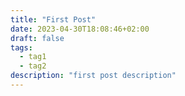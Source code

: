 ```yaml
---
title: "First Post"
date: 2023-04-30T18:08:46+02:00
draft: false
tags:
  - tag1
  - tag2
description: "first post description"
---
```


